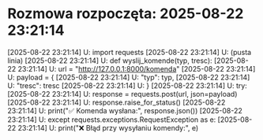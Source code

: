 # Rozmowa rozpoczęta: 2025-08-22 23:21:14
[2025-08-22 23:21:14] U: import requests
[2025-08-22 23:21:14] U: (pusta linia)
[2025-08-22 23:21:14] U: def wyslij_komende(typ, tresc):
[2025-08-22 23:21:14] U: url = "http://127.0.0.1:8000/komenda"
[2025-08-22 23:21:14] U: payload = {
[2025-08-22 23:21:14] U: "typ": typ,
[2025-08-22 23:21:14] U: "tresc": tresc
[2025-08-22 23:21:14] U: }
[2025-08-22 23:21:14] U: try:
[2025-08-22 23:21:14] U: response = requests.post(url, json=payload)
[2025-08-22 23:21:14] U: response.raise_for_status()
[2025-08-22 23:21:14] U: print("✅ Komenda wysłana:", response.json())
[2025-08-22 23:21:14] U: except requests.exceptions.RequestException as e:
[2025-08-22 23:21:14] U: print("❌ Błąd przy wysyłaniu komendy:", e)
